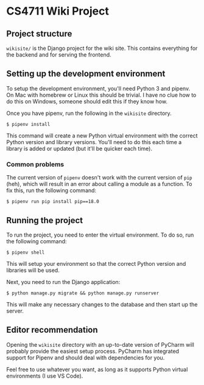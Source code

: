 # CS4711 Wiki Project

## Project structure

`wikisite/` is the Django project for the wiki site. This contains everything for the backend and for serving the frontend.


## Setting up the development environment

To setup the development environment, you'll need Python 3 and pipenv. On Mac with homebrew or Linux this should be trivial. I have no clue how to do this on Windows, someone should edit this if they know how.

Once you have pipenv, run the following in the `wikisite` directory.

```
$ pipenv install
```

This command will create a new Python virtual environment with the correct Python version and library versions. You'll need to do this each time a library is added or updated (but it'll be quicker each time).

### Common problems

The current version of `pipenv` doesn't work with the current version of `pip` (heh), which will result in an error about
calling a module as a function. To fix this, run the following
command:

```
$ pipenv run pip install pip==18.0
```


## Running the project

To run the project, you need to enter the virtual environment. To do so, run the following command:

```
$ pipenv shell
```

This will setup your environment so that the correct Python version and libraries will be used.

Next, you need to run the Django application:

```
$ python manage.py migrate && python manage.py runserver
```

This will make any necessary changes to the database and then start up the server.

## Editor recommendation

Opening the `wikisite` directory with an up-to-date version of PyCharm will probably provide the easiest setup process. PyCharm has integrated support for Pipenv and should deal with dependencies for you.


Feel free to use whatever you want, as long as it supports Python virtual environments (I use VS Code).
